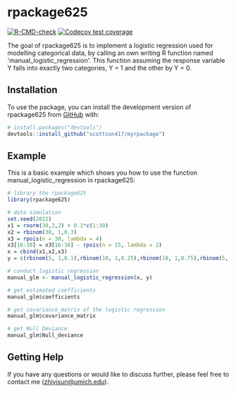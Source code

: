 
# rpackage625

<!-- badges: start -->
[![R-CMD-check](https://github.com/scottsun417/myrpackage/actions/workflows/R-CMD-check.yaml/badge.svg)](https://github.com/scottsun417/myrpackage/actions/workflows/R-CMD-check.yaml)
[![Codecov test coverage](https://codecov.io/gh/scottsun417/myrpackage/branch/main/graph/badge.svg)](https://app.codecov.io/gh/scottsun417/myrpackage?branch=main)
<!-- badges: end -->

The goal of rpackage625 is to implement a logistic regression used for modelling categorical data, by calling an own writing R function named 'manual_logistic_regression'. This function assuming the response variable Y falls into exactly two categories, Y = 1 and the other by Y = 0.

## Installation

To use the package, you can install the development version of rpackage625 from [GitHub](https://github.com/) with:

``` r
# install.packages("devtools")
devtools::install_github("scottsun417/myrpackage")
```

## Example

This is a basic example which shows you how to use the function manual_logistic_regression in rpackage625:

``` r
# library the rpackage625
library(rpackage625)

# data simulation
set.seed(2022)
x1 = rnorm(30,3,2) + 0.1*c(1:30)
x2 = rbinom(30, 1,0.3)
x3 = rpois(n = 30, lambda = 4)
x3[16:30] = x3[16:30] - rpois(n = 15, lambda = 2)
x = cbind(x1,x2,x3)
y = c(rbinom(5, 1,0.1),rbinom(10, 1,0.25),rbinom(10, 1,0.75),rbinom(5, 1,0.9))

# conduct logistic regression
manual_glm <- manual_logistic_regression(x, y)

# get estimated coefficients
manual_glm$coefficients

# get covariance_matrix of the logistic regression
manual_glm$covariance_matrix

# get Null Deviance
manual_glm$Null_deviance
```

## Getting Help
If you have any questions or would like to discuss further, please feel free to contact me (zhiyisun@umich.edu).

